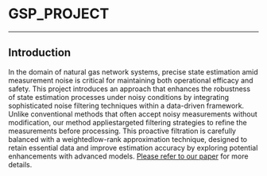 # GSP_PROJECT
--------------------------
## Introduction

In the domain of natural gas network systems, precise state estimation amid measurement noise is critical for maintaining both operational efficacy and safety. This project introduces an approach that enhances the robustness of state estimation processes under noisy conditions by integrating sophisticated noise filtering techniques within a data-driven framework. Unlike conventional methods that often accept noisy measurements without modification, our method appliestargeted filtering strategies to refine the measurements before processing. This proactive filtration is carefully balanced with a weightedlow-rank approximation technique, designed to retain essential data and improve estimation accuracy by exploring potential enhancements with advanced models.   [Please refer to our paper]([https://drive.google.com/file/d/1HFgmjkefbeS7VPKzJMlHkIPQede9Id5S/view?usp=sharing](https://drive.google.com/drive/u/1/folders/1hcQcPSDUqlyKn-koa0gQFHeF_bNdB1Yv)) for more details.
